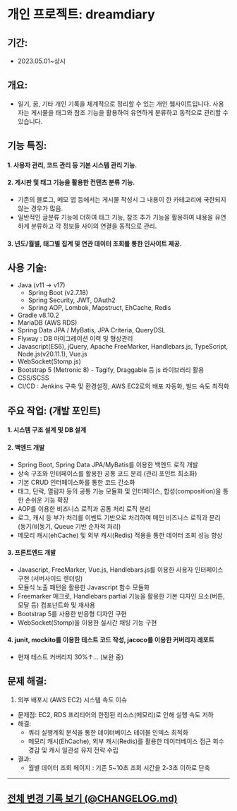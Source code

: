 # 개인 프로젝트: dreamdiary

## 기간:
- 2023.05.01~상시

## 개요:
- 일기, 꿈, 기타 개인 기록을 체계적으로 정리할 수 있는 개인 웹사이트입니다. 사용자는 게시물을 태그와 참조 기능을 활용하여 유연하게 분류하고 동적으로 관리할 수 있습니다.

## 기능 특징: 
#### 1. 사용자 관리, 코드 관리 등 기본 시스템 관리 기능.
#### 2. 게시판 및 태그 기능을 활용한 컨텐츠 분류 기능.
- 기존의 블로그, 메모 앱 등에서는 게시물 작성시 그 내용이 한 카테고리에 국한되지 않는 경우가 많음.
- 일반적인 글분류 기능에 더하여 태그 기능, 참조 추가 기능을 활용하여 내용을 유연하게 분류하고 각 정보들 사이의 연결을 동적으로 관리.
#### 3. 년도/월별, 태그별 집계 및 연관 데이터 조회를 통한 인사이트 제공.

## 사용 기술: 
* Java (v11 -> v17)
  * Spring Boot (v2.7.18) 
  * Spring Security, JWT, OAuth2
  * Spring AOP, Lombok, Mapstruct, EhCache, Redis
* Gradle v8.10.2
* MariaDB (AWS RDS)
* Spring Data JPA / MyBatis, JPA Criteria, QueryDSL
* Flyway : DB 마이그레이션 이력 및 형상관리
* Javascript(ES6), jQuery, Apache FreeMarker, Handlebars.js, TypeScript, Node.js(v20.11.1), Vue.js
* WebSocket(Stomp.js)
* Bootstrap 5 (Metronic 8) - Tagify, Draggable 등 js 라이브러리 활용
* CSS/SCSS
* CI/CD : Jenkins 구축 및 환경설정, AWS EC2로의 배포 자동화, 빌드 속도 최적화

## 주요 작업: (개발 포인트)
#### 1. 시스템 구조 설계 및 DB 설계
#### 2. 백엔드 개발
- Spring Boot, Spring Data JPA/MyBatis를 이용한 백엔드 로직 개발
- 상속 구조와 인터페이스를 활용한 공통 코드 분리 (관리 포인트 최소화)
- 기본 CRUD 인터페이스화를 통한 코드 간소화
- 태그, 단락, 열람자 등의 공통 기능 모듈화 및 인터페이스, 합성(composition)을 통한 손쉬운 기능 확장
- AOP를 이용한 비즈니스 로직과 공통 처리 로직 분리
- 로그, 캐시 등 부가 처리를 이벤트 기반으로 처리하여 메인 비즈니스 로직과 분리 (동기/비동기, Queue 기반 순차적 처리)
- 메모리 캐시(ehCache) 및 외부 캐시(Redis) 적용을 통한 데이터 조회 성능 향상
#### 3. 프론트엔드 개발
- Javascript, FreeMarker, Vue.js, Handlebars.js를 이용한 사용자 인터페이스 구현 (서버사이드 렌더링)
- 모듈식 노출 패턴을 활용한 Javascript 함수 모듈화
- Freemarker 매크로, Handlebars partial 기능을 활용한 기본 디자인 요소(버튼, 모달 등) 컴포넌트화 및 재사용
- Bootstrap 5를 사용한 반응형 디자인 구현
- WebSocket(Stomp)을 이용한 실시간 채팅 기능 구현
#### 4. junit, mockito를 이용한 테스트 코드 작성, jacoco를 이용한 커버리지 레포트
- 현재 테스트 커버리지 30%↑... (보완 중)

## 문제 해결:
1. 외부 배포시 (AWS EC2) 시스템 속도 이슈
- 문제점:
    EC2, RDS 프리티어의 한정된 리소스(메모리)로 인해 실행 속도 저하
- 해결:
  - 쿼리 실행계획 분석을 통한 데이터베이스 테이블 인덱스 최적화
  - 메모리 캐시(EhCache), 외부 캐시(Redis)를 활용한 데이터베이스 접근 회수 경감 및 캐시 일관성 유지 전략 수립
- 결과:
  - 월별 데이터 조회 페이지 : 기존 5~10초 조회 시간을 2-3초 이하로 단축

---

##  **[전체 변경 기록 보기 (@CHANGELOG.md)](./CHANGELOG.md)**